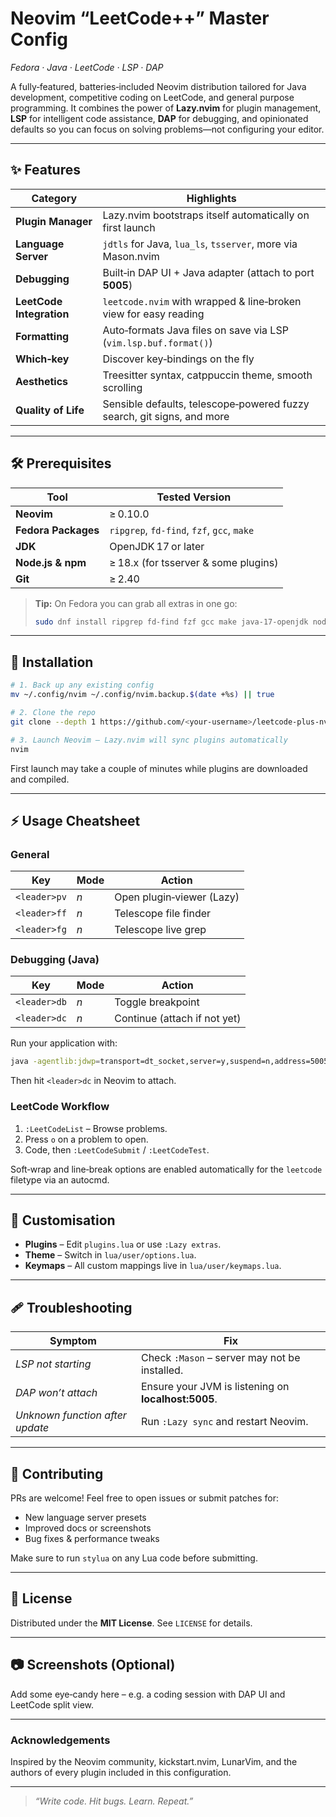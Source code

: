 # Neovim “LeetCode++” Master Config

*Fedora · Java · LeetCode · LSP · DAP*

A fully‑featured, batteries‑included Neovim distribution tailored for Java development, competitive coding on LeetCode, and general purpose programming. It combines the power of **Lazy.nvim** for plugin management, **LSP** for intelligent code assistance, **DAP** for debugging, and opinionated defaults so you can focus on solving problems—not configuring your editor.

---

## ✨ Features

| Category                 | Highlights                                                             |
| ------------------------ | ---------------------------------------------------------------------- |
| **Plugin Manager**       | Lazy.nvim bootstraps itself automatically on first launch              |
| **Language Server**      | `jdtls` for Java, `lua_ls`, `tsserver`, more via Mason.nvim            |
| **Debugging**            | Built‑in DAP UI + Java adapter (attach to port **5005**)               |
| **LeetCode Integration** | `leetcode.nvim` with wrapped & line‑broken view for easy reading       |
| **Formatting**           | Auto‑formats Java files on save via LSP (`vim.lsp.buf.format()`)       |
| **Which‑key**            | Discover key‑bindings on the fly                                       |
| **Aesthetics**           | Treesitter syntax, catppuccin theme, smooth scrolling                  |
| **Quality of Life**      | Sensible defaults, telescope‑powered fuzzy search, git signs, and more |

---

## 🛠️ Prerequisites

| Tool                | Tested Version                             |
| ------------------- | ------------------------------------------ |
| **Neovim**          | ≥ 0.10.0                                   |
| **Fedora Packages** | `ripgrep`, `fd-find`, `fzf`, `gcc`, `make` |
| **JDK**             | OpenJDK 17 or later                        |
| **Node.js & npm**   | ≥ 18.x (for tsserver & some plugins)       |
| **Git**             | ≥ 2.40                                     |

> **Tip:** On Fedora you can grab all extras in one go:
>
> ```bash
> sudo dnf install ripgrep fd-find fzf gcc make java-17-openjdk nodejs npm
> ```

---

## 🚀 Installation

```bash
# 1. Back up any existing config
mv ~/.config/nvim ~/.config/nvim.backup.$(date +%s) || true

# 2. Clone the repo
git clone --depth 1 https://github.com/<your-username>/leetcode-plus-nvim ~/.config/nvim

# 3. Launch Neovim – Lazy.nvim will sync plugins automatically
nvim
```

First launch may take a couple of minutes while plugins are downloaded and compiled.

---

## ⚡️ Usage Cheatsheet

### General

| Key          | Mode | Action                    |
| ------------ | ---- | ------------------------- |
| `<leader>pv` | *n*  | Open plugin‑viewer (Lazy) |
| `<leader>ff` | *n*  | Telescope file finder     |
| `<leader>fg` | *n*  | Telescope live grep       |

### Debugging (Java)

| Key          | Mode | Action                       |
| ------------ | ---- | ---------------------------- |
| `<leader>db` | *n*  | Toggle breakpoint            |
| `<leader>dc` | *n*  | Continue (attach if not yet) |

Run your application with:

```bash
java -agentlib:jdwp=transport=dt_socket,server=y,suspend=n,address=5005 -jar your-app.jar
```

Then hit `<leader>dc` in Neovim to attach.

### LeetCode Workflow

1. `:LeetCodeList` – Browse problems.
2. Press `o` on a problem to open.
3. Code, then `:LeetCodeSubmit` / `:LeetCodeTest`.

Soft‑wrap and line‑break options are enabled automatically for the `leetcode` filetype via an autocmd.

---

## 🔧 Customisation

* **Plugins** – Edit `plugins.lua` or use `:Lazy extras`.
* **Theme** – Switch in `lua/user/options.lua`.
* **Keymaps** – All custom mappings live in `lua/user/keymaps.lua`.

---

## 🩹 Troubleshooting

| Symptom                         | Fix                                                 |
| ------------------------------- | --------------------------------------------------- |
| *LSP not starting*              | Check `:Mason` – server may not be installed.       |
| *DAP won’t attach*              | Ensure your JVM is listening on **localhost:5005**. |
| *Unknown function after update* | Run `:Lazy sync` and restart Neovim.                |

---

## 🤝 Contributing

PRs are welcome! Feel free to open issues or submit patches for:

* New language server presets
* Improved docs or screenshots
* Bug fixes & performance tweaks

Make sure to run `stylua` on any Lua code before submitting.

---

## 📜 License

Distributed under the **MIT License**. See `LICENSE` for details.

---

## 📷 Screenshots (Optional)

Add some eye‑candy here – e.g. a coding session with DAP UI and LeetCode split view.

---

### Acknowledgements

Inspired by the Neovim community, kickstart.nvim, LunarVim, and the authors of every plugin included in this configuration.

---

> *“Write code. Hit bugs. Learn. Repeat.”*
